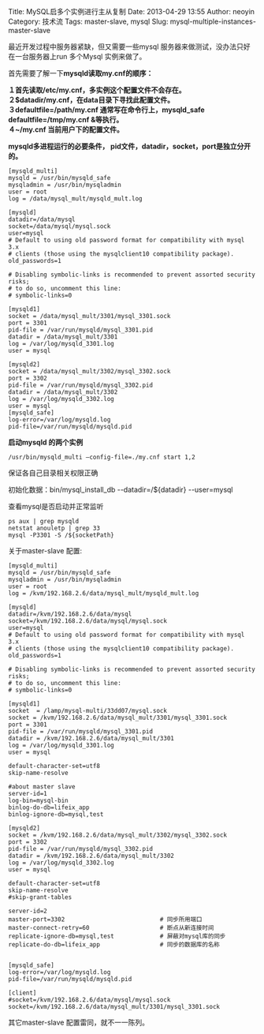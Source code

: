 Title:  MySQL启多个实例进行主从复制
Date: 2013-04-29 13:55
Author: neoyin
Category: 技术流
Tags: master-slave, mysql
Slug: mysql-multiple-instances-master-slave

最近开发过程中服务器紧缺，但又需要一些mysql
服务器来做测试，没办法只好在一台服务器上run 多个Mysql 实例来做了。

首先需要了解一下**mysqld读取my.cnf的顺序：**

**１首先读取/etc/my.cnf，多实例这个配置文件不会存在。  
２$datadir/my.cnf，在data目录下寻找此配置文件。  
３defaultfile=/path/my.cnf 通常写在命令行上，mysqld\_safe
defaultfile=/tmp/my.cnf &等执行。  
４\~/my.cnf 当前用户下的配置文件。**

**mysqld多进程运行的必要条件，
pid文件，datadir，socket，port是独立分开的。**

~~~~ {lang="LANGUAGE" line="1"}
[mysqld_multi]
mysqld = /usr/bin/mysqld_safe
mysqladmin = /usr/bin/mysqladmin
user = root
log = /data/mysql_mult/mysqld_mult.log

[mysqld]
datadir=/data/mysql
socket=/data/mysql/mysql.sock
user=mysql
# Default to using old password format for compatibility with mysql 3.x
# clients (those using the mysqlclient10 compatibility package).
old_passwords=1

# Disabling symbolic-links is recommended to prevent assorted security risks;
# to do so, uncomment this line:
# symbolic-links=0

[mysqld1]
socket = /data/mysql_mult/3301/mysql_3301.sock
port = 3301
pid-file = /var/run/mysqld/mysql_3301.pid
datadir = /data/mysql_mult/3301
log = /var/log/mysqld_3301.log
user = mysql

[mysqld2]
socket = /data/mysql_mult/3302/mysql_3302.sock
port = 3302
pid-file = /var/run/mysqld/mysql_3302.pid
datadir = /data/mysql_mult/3302
log = /var/log/mysqld_3302.log
user = mysql
[mysqld_safe]
log-error=/var/log/mysqld.log
pid-file=/var/run/mysqld/mysqld.pid
~~~~

**启动mysqld 的两个实例**

~~~~ {lang="LANGUAGE" line="1"}
/usr/bin/mysqld_multi –config-file=./my.cnf start 1,2
~~~~

保证各自己目录相关权限正确

初始化数据：bin/mysql\_install\_db --datadir=/${datadir} --user=mysql

查看mysql是否启动并正常监听

~~~~ {lang="LANGUAGE" line="1"}
ps aux | grep mysqld
netstat anouletp | grep 33
mysql -P3301 -S /${socketPath}
~~~~

关于master-slave 配置:

~~~~ {line="1"}
[mysqld_multi]
mysqld = /usr/bin/mysqld_safe
mysqladmin = /usr/bin/mysqladmin
user = root
log = /kvm/192.168.2.6/data/mysql_mult/mysqld_mult.log

[mysqld]
datadir=/kvm/192.168.2.6/data/mysql
socket=/kvm/192.168.2.6/data/mysql/mysql.sock
user=mysql
# Default to using old password format for compatibility with mysql 3.x
# clients (those using the mysqlclient10 compatibility package).
old_passwords=1

# Disabling symbolic-links is recommended to prevent assorted security risks;
# to do so, uncomment this line:
# symbolic-links=0

[mysqld1]
socket  = /lamp/mysql-multi/33dd07/mysql.sock
socket = /kvm/192.168.2.6/data/mysql_mult/3301/mysql_3301.sock
port = 3301
pid-file = /var/run/mysqld/mysql_3301.pid
datadir = /kvm/192.168.2.6/data/mysql_mult/3301
log = /var/log/mysqld_3301.log
user = mysql

default-character-set=utf8
skip-name-resolve

#about master slave
server-id=1
log-bin=mysql-bin
binlog-do-db=lifeix_app
binlog-ignore-db=mysql,test

[mysqld2]
socket = /kvm/192.168.2.6/data/mysql_mult/3302/mysql_3302.sock
port = 3302
pid-file = /var/run/mysqld/mysql_3302.pid
datadir = /kvm/192.168.2.6/data/mysql_mult/3302
log = /var/log/mysqld_3302.log
user = mysql

default-character-set=utf8
skip-name-resolve
#skip-grant-tables

server-id=2
master-port=3302                           # 同步所用端口
master-connect-retry=60                    # 断点从新连接时间
replicate-ignore-db=mysql,test             # 屏蔽对mysql库的同步
replicate-do-db=lifeix_app                 # 同步的数据库的名称


[mysqld_safe]
log-error=/var/log/mysqld.log
pid-file=/var/run/mysqld/mysqld.pid

[client]
#socket=/kvm/192.168.2.6/data/mysql/mysql.sock
socket=/kvm/192.168.2.6/data/mysql_mult/3301/mysql_3301.sock
~~~~

其它master-slave 配置雷同，就不一一陈列。


